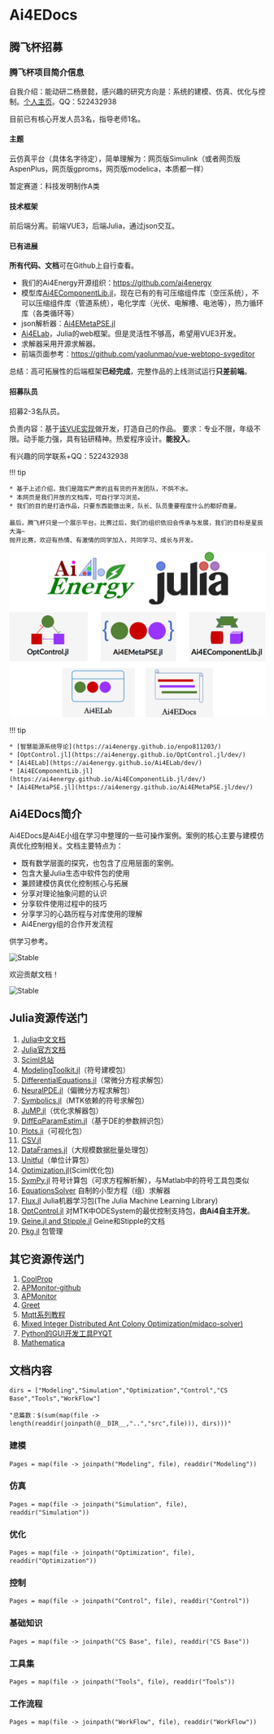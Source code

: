 # Ai4EDocs

## **腾飞杯招募**

### 腾飞杯项目简介信息

自我介绍：能动研二杨景懿，感兴趣的研究方向是：系统的建模、仿真、优化与控制。[个人主页](https://jake484.github.io/myhomepage/)。QQ：522432938

目前已有核心开发人员3名，指导老师1名。

#### 主题

云仿真平台（具体名字待定），简单理解为：网页版Simulink（或者网页版AspenPlus，网页版gproms，网页版modelica，本质都一样）

暂定赛道：科技发明制作A类

#### 技术框架

前后端分离。前端VUE3，后端Julia，通过json交互。

#### 已有进展

**所有代码、文档**可在Github上自行查看。

* 我们的Ai4Energy开源组织：https://github.com/ai4energy
* 模型库[Ai4EComponentLib.jl](https://ai4energy.github.io/Ai4EComponentLib.jl/dev/)，现在已有的有可压缩组件库（空压系统），不可以压缩组件库（管道系统），电化学库（光伏、电解槽、电池等），热力循环库（各类循环等）
* json解析器：[Ai4EMetaPSE.jl](https://ai4energy.github.io/Ai4EMetaPSE.jl/dev/)
* [Ai4ELab](https://ai4energy.github.io/Ai4ELab/dev/)，Julia的web框架。但是灵活性不够高，希望用VUE3开发。
* 求解器采用开源求解器。
* 前端页面参考：https://github.com/yaolunmao/vue-webtopo-svgeditor

总结：高可拓展性的后端框架**已经完成**，完整作品的上线测试运行**只差前端**。

#### 招募队员

招募2-3名队员。

负责内容：基于[该VUE实现](https://github.com/yaolunmao/vue-webtopo-svgeditor)做开发，打造自己的作品。
要求：专业不限，年级不限。动手能力强，具有钻研精神。热爱程序设计。**能投入**。

有兴趣的同学联系+QQ：522432938

!!! tip

    * 基于上述介绍，我们是踏实严肃的且有货的开发团队，不鸽不水。
    * 本网页是我们开放的文档库，可自行学习浏览。
    * 我们的目的是打造作品，只要东西能做出来，队长、队员重要程度什么的都好商量。
  
    最后，腾飞杯只是一个展示平台。比赛过后，我们的组织依旧会传承与发展，我们的目标是星辰大海~
    抛开比赛，欢迎有热情、有激情的同学加入，共同学习、成长与开发。

![图 4](assets/index_picture.png)  

!!! tip

    * [智慧能源系统导论](https://ai4energy.github.io/enpo811203/)
    * [OptControl.jl](https://ai4energy.github.io/OptControl.jl/dev/)
    * [Ai4ELab](https://ai4energy.github.io/Ai4ELab/dev/)
    * [Ai4EComponentLib.jl](https://ai4energy.github.io/Ai4EComponentLib.jl/dev/)
    * [Ai4EMetaPSE.jl](https://ai4energy.github.io/Ai4EMetaPSE.jl/dev/)

## Ai4EDocs简介

Ai4EDocs是Ai4E小组在学习中整理的一些可操作案例。案例的核心主要与建模仿真优化控制相关。文档主要特点为：

* 既有数学层面的探究，也包含了应用层面的案例。
* 包含大量Julia生态中软件包的使用
* 兼顾建模仿真优化控制核心与拓展
* 分享对理论抽象问题的认识
* 分享软件使用过程中的技巧
* 分享学习的心路历程与对库使用的理解
* Ai4Energy组的合作开发流程

供学习参考。

![Stable](https://img.shields.io/badge/Docs-Updating...-blue.svg?style=flat-square)

欢迎贡献文档！

![Stable](https://img.shields.io/badge/Articles-Total_31-green.svg?style=flat-square)

## Julia资源传送门

1. [Julia中文文档](https://cn.julialang.org/)
2. [Julia官方文档](https://julialang.org/)
3. [Sciml总站](https://sciml.ai/)
4. [ModelingToolkit.jl](https://mtk.sciml.ai/stable/)（符号建模包）
5. [DifferentialEquations.jl](https://diffeq.sciml.ai/dev/)（常微分方程求解包）
6. [NeuralPDE.jl](https://neuralpde.sciml.ai/stable/)（偏微分方程求解包）
7. [Symbolics.jl](https://symbolics.juliasymbolics.org/dev/)（MTK依赖的符号求解包）
8. [JuMP.jl](https://jump.dev/JuMP.jl/stable/)（优化求解器包）
9. [DiffEqParamEstim.jl](https://diffeqparamestim.sciml.ai/dev/)（基于DE的参数辨识包）
10. [Plots.ji](https://docs.juliaplots.org/dev/)（可视化包）
11. [CSV.jl](https://csv.juliadata.org/stable/)
12. [DataFrames.jl](https://dataframes.juliadata.org/stable/)（大规模数据批量处理包）
13. [Unitful](https://painterqubits.github.io/Unitful.jl/stable/)（单位计算包）
14. [Optimization.jl](https://optimization.sciml.ai/stable/)(Sciml优化包)
15. [SymPy.jl](https://docs.juliahub.com/SymPy/KzewI/1.0.31/) 符号计算包（可求方程解析解），与Matlab中的符号工具包类似
16. [EquationsSolver](https://jake484.github.io/EquationsSolver.jl/) 自制的小型方程（组）求解器
17. [Flux.jl](https://fluxml.ai/Flux.jl/stable/) Julia机器学习包(The Julia Machine Learning Library)
18. [OptControl.jl](https://ai4energy.github.io/OptControl.jl/dev/) 对MTK中ODESystem的最优控制支持包，**由Ai4自主开发**。
19. [Geine.jl and Stipple.jl](https://www.genieframework.com/) Geine和Stipple的文档
20. [Pkg.jl](https://pkgdocs.julialang.org/v1/) 包管理

## 其它资源传送门

1. [CoolProp](http://www.coolprop.org/index.html)
2. [APMonitor-github](https://github.com/APMonitor/)
3. [APMonitor](http://apmonitor.com/)
4. [Greet](https://greet.es.anl.gov/)
5. [Mqtt系列教程](https://www.hangge.com/blog/cache/detail_2347.html)
6. [Mixed Integer Distributed Ant Colony Optimization(midaco-solver)](http://www.midaco-solver.com/)
7. [Python的GUI开发工具PYQT](https://github.com/PyQt5/PyQt/)
8. [Mathematica](https://tiebamma.github.io/InstallTutorial/#mathematica-1301/)

## 文档内容

```@eval
dirs = ["Modeling","Simulation","Optimization","Control","CS Base","Tools","WorkFlow"]

"总篇数：$(sum(map(file -> length(readdir(joinpath(@__DIR__,"..","src",file))), dirs)))"
```

### 建模

```@contents
Pages = map(file -> joinpath("Modeling", file), readdir("Modeling"))
```

### 仿真

```@contents
Pages = map(file -> joinpath("Simulation", file), readdir("Simulation"))
```

### 优化

```@contents
Pages = map(file -> joinpath("Optimization", file), readdir("Optimization"))
```

### 控制

```@contents
Pages = map(file -> joinpath("Control", file), readdir("Control"))
```

### 基础知识

```@contents
Pages = map(file -> joinpath("CS Base", file), readdir("CS Base"))
```

### 工具集

```@contents
Pages = map(file -> joinpath("Tools", file), readdir("Tools"))
```

### 工作流程

```@contents
Pages = map(file -> joinpath("WorkFlow", file), readdir("WorkFlow"))
```
